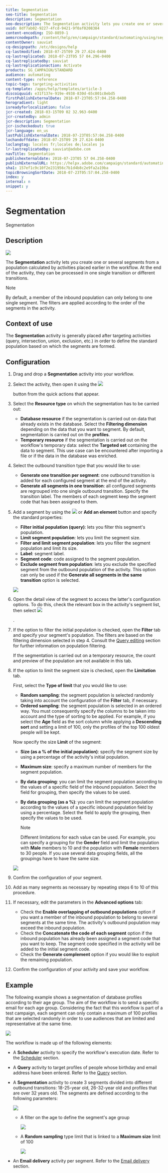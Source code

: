 ```yaml
---
title: Segmentation
seo-title: Segmentation
description: Segmentation
seo-description: The Segmentation activity lets you create one or several segments from a population calculated by activities placed earlier in the workflow.
uuid: 8df7ab02-9227-4fcd-9421-9f0af0208384
content-encoding: ISO-8859-1
aemsrcnodepath: /content/help/en/campaign/standard/automating/using/segmentation
contentOwner: sauviat
cq-designpath: /etc/designs/help
cq-lastmodified: 2018-07-25T09 29 27.624-0400
cq-lastreplicated: 2018-07-23T05 57 04.296-0400
cq-lastreplicatedby: sauviat
cq-lastreplicationaction: Activate
products: SG_CAMPAIGN/STANDARD
audience: automating
content-type: reference
topic-tags: targeting-activities
cq-template: /apps/help/templates/article-3
discoiquuid: e31f137e-919e-4938-830d-65c801c8ebd5
firstPublishExternalDate: 2018-07-23T05:57:04.258-0400
herogradient: light
isreadyforlocalization: false
jcr-created: 2018-03-15T09 02 32.963-0400
jcr-createdby: admin
jcr-description: Segmentation
jcr-ischeckedout: true
jcr-language: en_us
lastPublishExternalDate: 2018-07-23T05:57:04.258-0400
lochandoffdate: 2018-07-25T09 29 27.624-0400
loclangtag: locales fr;locales de;locales ja
lr-lastreplicatedby: sauviat@adobe.com
navTitle: Segmentation
publishexternaldate: 2018-07-23T05 57 04.258-0400
publishExternalURL: https://helpx.adobe.com/campaign/standard/automating/using/segmentation.html
sha1: 157ef1c9c10f2e231956c7b1d4b8c2e9fa2a19ba
topicBrowsingSortDate: 2018-07-23T05:57:04.258-0400
index: y
internal: n
snippet: y
---
```


# Segmentation

Segmentation

## Description

![](assets/segmentation.png)

The **Segmentation** activity lets you create one or several segments from a population calculated by activities placed earlier in the workflow. At the end of the activity, they can be processed in one single transition or different transitions.

>[!NOTE]
>
>By default, a member of the inbound population can only belong to one single segment. The filters are applied according to the order of the segments in the activity.

## Context of use

The **Segmentation** activity is generally placed after targeting activities (query, intersection, union, exclusion, etc.) in order to define the standard population based on which the segments are formed.

## Configuration

1. Drag and drop a **Segmentation** activity into your workflow.
1. Select the activity, then open it using the  ![](assets/edit_darkgrey-24px.png)

   button from the quick actions that appear.
1. Select the **Resource type** on which the segmentation has to be carried out:

    * **Database resource** if the segmentation is carried out on data that already exists in the database. Select the **Filtering dimension** depending on the data that you want to segment. By default, segmentation is carried out on the **profiles**.
    * **Temporary resource** if the segmentation is carried out on the workflow's temporary data: select the **Targeted set** containing the data to segment. This use case can be encountered after importing a file or if the data in the database was enriched.

1. Select the outbound transition type that you would like to use:

    * **Generate one transition per segment**: one outbound transition is added for each configured segment at the end of the activity.
    * **Generate all segments in one transition**: all configured segments are regrouped into one single outbound transition. Specify the transition label. The members of each segment keep the segment code that has been assigned to them.

1. Add a segment by using the  ![](assets/add_darkgrey-24px.png) or **Add an element** button and specify the standard properties:

    * **Filter initial population (query)**: lets you filter this segment's population.
    * **Limit segment population**: lets you limit the segment size.
    * **Filter and limit segment population**: lets you filter the segment population and limit its size.
    * **Label**: segment label.
    * **Segment code**: code assigned to the segment population.
    * **Exclude segment from population**: lets you exclude the specified segment from the outbound population of the activity. This option can only be used if the **Generate all segments in the same transition** option is selected.

   ![](assets/wkf_segment_new_segment.png)

1. Open the detail view of the segment to access the latter's configuration options. To do this, check the relevant box in the activity's segment list, then select  ![](assets/wkf_segment_parameters_24px.png)

   .
1. If the option to filter the initial population is checked, open the **Filter** tab and specify your segment's population. The filters are based on the filtering dimension selected in step 4. Consult the [Query editing](../../automating/using/editing-queries.md) section for further information on population filtering.

   If the segmentation is carried out on a temporary resource, the count and preview of the population are not available in this tab.

1. If the option to limit the segment size is checked, open the **Limitation** tab.

   First, select the **Type of limit** that you would like to use:

    * **Random sampling**: the segment population is selected randomly taking into account the configuration of the **Filter** tab, if necessary.
    * **Ordered sampling**: the segment population is selected in an ordered way. You must consequently specify the columns to be taken into account and the type of sorting to be applied. For example, if you select the **Age** field as the sort column while applying a **Descending sort** and setting a limit of 100, only the profiles of the top 100 oldest people will be kept.

   Now specify the size **Limit** of the segment:

    * **Size (as a % of the initial population)**: specify the segment size by using a percentage of the activity's initial population.
    * **Maximum size**: specify a maximum number of members for the segment population.
    * **By data grouping**: you can limit the segment population according to the values of a specific field of the inbound population. Select the field for grouping, then specify the values to be used.
    * **By data grouping (as a %)**: you can limit the segment population according to the values of a specific inbound population field by using a percentage. Select the field to apply the grouping, then specify the values to be used.

      >[!NOTE]
      >
      >Different limitations for each value can be used. For example, you can specify a grouping for the **Gender** field and limit the population with **Male** members to 10 and the population with **Female** members to 30 people. If you use several data grouping fields, all the groupings have to have the same size.

   ![](assets/wkf_segment_limit_by_grouping.png)

1. Confirm the configuration of your segment.
1. Add as many segments as necessary by repeating steps 6 to 10 of this procedure.
1. If necessary, edit the parameters in the **Advanced options** tab:

    * Check the **Enable overlapping of outbound populations** option if you want a member of the inbound population to belong to several segments at the same time. The activity's outbound population may exceed the inbound population.
    * Check the **Concatenate the code of each segment** option if the inbound population has already been assigned a segment code that you want to keep. The segment code specified in the activity will be added to the initial segment code.
    * Check the **Generate complement** option if you would like to exploit the remaining population.

1. Confirm the configuration of your activity and save your workflow.

## Example

The following example shows a segmentation of database profiles according to their age group. The aim of the workflow is to send a specific email for each age group. Considering the fact that this workflow is part of a test campaign, each segment can only contain a maximum of 100 profiles that are selected randomly in order to use audiences that are limited and representative at the same time.

![](assets/wkf_segment_example_4.png)

The workflow is made up of the following elements:

* A **Scheduler** activity to specify the workflow's execution date. Refer to the [Scheduler](../../automating/using/scheduler.md) section.
* A **Query** activity to target profiles of people whose birthday and email address have been entered. Refer to the [Query](../../automating/using/query.md) section.
* A **Segmentation** activity to create 3 segments divided into different outbound transitions: 18-25-year old, 26-32-year old and profiles that are over 32 years old. The segments are defined according to the following parameters:

  ![](assets/wkf_segment_example_3.png)

    * A filter on the age to define the segment's age group
    
      ![](assets/wkf_segment_new_segment.png)

    * A **Random sampling** type limit that is linked to a **Maximum size** limit of 100
    
      ![](assets/wkf_segment_example_1.png)

* An **Email delivery** activity per segment. Refer to the [Email delivery](../../automating/using/email-delivery.md) section.

